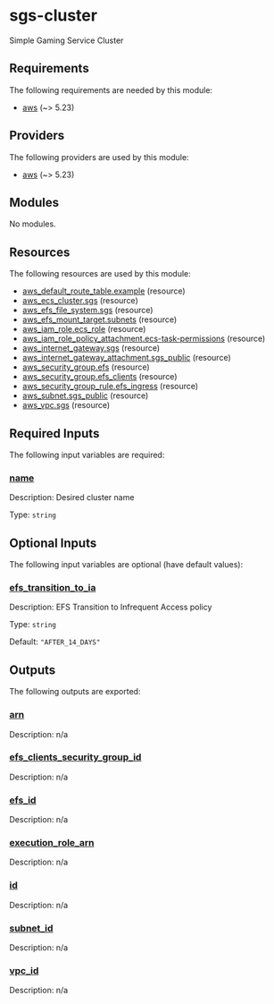 # sgs-cluster
Simple Gaming Service Cluster
## Requirements

The following requirements are needed by this module:

- <a name="requirement_aws"></a> [aws](#requirement\_aws) (~> 5.23)

## Providers

The following providers are used by this module:

- <a name="provider_aws"></a> [aws](#provider\_aws) (~> 5.23)

## Modules

No modules.

## Resources

The following resources are used by this module:

- [aws_default_route_table.example](https://registry.terraform.io/providers/hashicorp/aws/latest/docs/resources/default_route_table) (resource)
- [aws_ecs_cluster.sgs](https://registry.terraform.io/providers/hashicorp/aws/latest/docs/resources/ecs_cluster) (resource)
- [aws_efs_file_system.sgs](https://registry.terraform.io/providers/hashicorp/aws/latest/docs/resources/efs_file_system) (resource)
- [aws_efs_mount_target.subnets](https://registry.terraform.io/providers/hashicorp/aws/latest/docs/resources/efs_mount_target) (resource)
- [aws_iam_role.ecs_role](https://registry.terraform.io/providers/hashicorp/aws/latest/docs/resources/iam_role) (resource)
- [aws_iam_role_policy_attachment.ecs-task-permissions](https://registry.terraform.io/providers/hashicorp/aws/latest/docs/resources/iam_role_policy_attachment) (resource)
- [aws_internet_gateway.sgs](https://registry.terraform.io/providers/hashicorp/aws/latest/docs/resources/internet_gateway) (resource)
- [aws_internet_gateway_attachment.sgs_public](https://registry.terraform.io/providers/hashicorp/aws/latest/docs/resources/internet_gateway_attachment) (resource)
- [aws_security_group.efs](https://registry.terraform.io/providers/hashicorp/aws/latest/docs/resources/security_group) (resource)
- [aws_security_group.efs_clients](https://registry.terraform.io/providers/hashicorp/aws/latest/docs/resources/security_group) (resource)
- [aws_security_group_rule.efs_ingress](https://registry.terraform.io/providers/hashicorp/aws/latest/docs/resources/security_group_rule) (resource)
- [aws_subnet.sgs_public](https://registry.terraform.io/providers/hashicorp/aws/latest/docs/resources/subnet) (resource)
- [aws_vpc.sgs](https://registry.terraform.io/providers/hashicorp/aws/latest/docs/resources/vpc) (resource)

## Required Inputs

The following input variables are required:

### <a name="input_name"></a> [name](#input\_name)

Description: Desired cluster name

Type: `string`

## Optional Inputs

The following input variables are optional (have default values):

### <a name="input_efs_transition_to_ia"></a> [efs\_transition\_to\_ia](#input\_efs\_transition\_to\_ia)

Description: EFS Transition to Infrequent Access policy

Type: `string`

Default: `"AFTER_14_DAYS"`

## Outputs

The following outputs are exported:

### <a name="output_arn"></a> [arn](#output\_arn)

Description: n/a

### <a name="output_efs_clients_security_group_id"></a> [efs\_clients\_security\_group\_id](#output\_efs\_clients\_security\_group\_id)

Description: n/a

### <a name="output_efs_id"></a> [efs\_id](#output\_efs\_id)

Description: n/a

### <a name="output_execution_role_arn"></a> [execution\_role\_arn](#output\_execution\_role\_arn)

Description: n/a

### <a name="output_id"></a> [id](#output\_id)

Description: n/a

### <a name="output_subnet_id"></a> [subnet\_id](#output\_subnet\_id)

Description: n/a

### <a name="output_vpc_id"></a> [vpc\_id](#output\_vpc\_id)

Description: n/a
